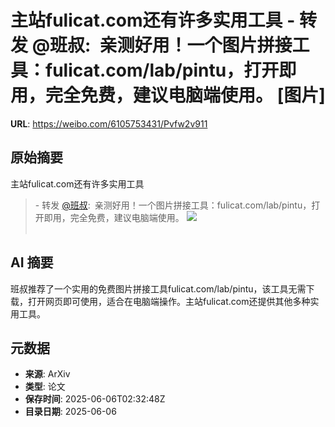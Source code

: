 # 主站fulicat.com还有许多实用工具 - 转发 @班叔:&ensp;亲测好用！一个图片拼接工具：fulicat.com/lab/pintu，打开即用，完全免费，建议电脑端使用。 [图片]

**URL**: https://weibo.com/6105753431/Pvfw2v911

## 原始摘要

主站fulicat.com还有许多实用工具<br><blockquote> - 转发 <a href="https://weibo.com/5198011111" target="_blank">@班叔</a>: 亲测好用！一个图片拼接工具：fulicat.com/lab/pintu，打开即用，完全免费，建议电脑端使用。 <img style="" src="https://tvax1.sinaimg.cn/large/005FMk8Tly1i24lxf5k5yj314w138gr8.jpg" referrerpolicy="no-referrer"><br><br></blockquote>

## AI 摘要

班叔推荐了一个实用的免费图片拼接工具fulicat.com/lab/pintu，该工具无需下载，打开网页即可使用，适合在电脑端操作。主站fulicat.com还提供其他多种实用工具。

## 元数据

- **来源**: ArXiv
- **类型**: 论文
- **保存时间**: 2025-06-06T02:32:48Z
- **目录日期**: 2025-06-06
